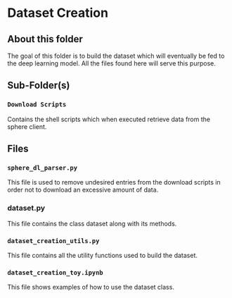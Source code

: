 # Dataset Creation

## About this folder

The goal of this folder is to build the dataset which will eventually be fed to the deep learning model. All the files found here will serve this purpose.

## Sub-Folder(s)

### `Download Scripts`

Contains the shell scripts which when executed retrieve data from the sphere client.

## Files

### `sphere_dl_parser.py`

This file is used to remove undesired entries from the download scripts in order not to download an excessive amount of data.

### dataset.py

This file contains the class dataset along with its methods.

### `dataset_creation_utils.py`

This file contains all the utility functions used to build the dataset.

### `dataset_creation_toy.ipynb`

This file shows examples of how to use the dataset class.